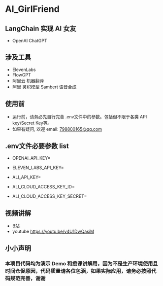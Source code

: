 # AI_GirlFriend
## LangChain 实现 AI 女友
* OpenAI ChatGPT

## 涉及工具
* ElevenLabs
* FlowGPT
* 阿里云 机器翻译
* 阿里 灵积模型  Sambert 语音合成

## 使用前
* 运行前，请务必先自行完善 .env文件中的参数。包括但不限于各类 API key\Secret Key等。
* 如果有疑问, 欢迎 email: 798800165@qq.com

## .env文件必要参数 list
* OPENAI_API_KEY=

* ELEVEN_LABS_API_KEY=

* ALI_API_KEY=

* ALI_CLOUD_ACCESS_KEY_ID=
* ALI_CLOUD_ACCESS_KEY_SECRET=

## 视频讲解
* B站      
* youtube   https://youtu.be/v4U1DwQasiM

## 小小声明

### 本项目代码均为演示 Demo 和授课讲解用，因为不是生产环境使用且时间仓促原因，代码质量请各位包涵，如果实际应用，请务必按照代码规范完善，谢谢
